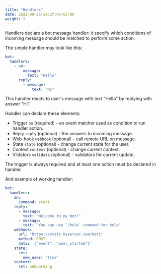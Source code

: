 ```yaml
---
title: "Handlers"
date: 2022-09-25T19:37:45+03:00
weight: 2
---
```


Handlers declare a bot message handler: it specify which conditions of
incoming message should be matched to perform some action.

The simple handler may look like this:
```yaml
bot:
  handlers:
    - on:
        message:
          text: "Hello"
      reply:
        - message:
            text: "Hi"
```

This handler reacts to user's message with text "Hello" by replying with answer "Hi".

Handler can declare these elements:
 - Trigger `on` (required) - an event matcher used as condition to run handler action.
 - Reply `reply` (optional) - the answers to incoming message.
 - Web-hook `webhook` (optional) - call remote URL on message.
 - State `state` (optional) - change current state for the user.
 - Context `context` (optional) - change current context.
 - Vlidators `validate` (optional) - validators for current update.

The trigger is always required and at least one action must be declared in handler.

And example of working handler:
```yaml
bot:
  handlers:
    on:
      command: start
    reply:
      - message:
        text: "Welcome to my bot!"
      - message:
        text: "You can use `/help` command for help"
    webhook:
      url: "https://stats.myserver.com/bot1"
      method: POST
      data: '{"event": "user_started"}'
    state:
      set:
        new_user: "true"
    context:
      set: onboarding
```
